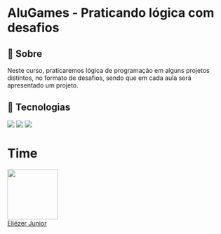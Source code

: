 <h1>AluGames - Praticando lógica com desafios</h1>

<h2>🔖 Sobre</h2>
<p>Neste curso, praticaremos lógica de programação em alguns projetos distintos, no formato de desafios, sendo que em cada aula será apresentado um projeto.</p>

## 🚀 Tecnologias
<div>
  <img src="https://img.shields.io/badge/HTML-239120?style=for-the-badge&logo=html5&logoColor=white">
  <img src="https://img.shields.io/badge/CSS-239120?&style=for-the-badge&logo=css3&logoColor=white">
  <img src="https://img.shields.io/badge/JavaScript-F7DF1E?style=for-the-badge&logo=javascript&logoColor=black">
</div>

# Time

[<img loading="lazy" src="https://avatars.githubusercontent.com/u/103620029?v=4" width=115><br>  Eliézer Junior](https://github.com/ersjunior)